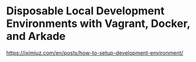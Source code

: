 # Disposable Local Development Environments with Vagrant, Docker, and Arkade
https://iximiuz.com/en/posts/how-to-setup-development-environment/
